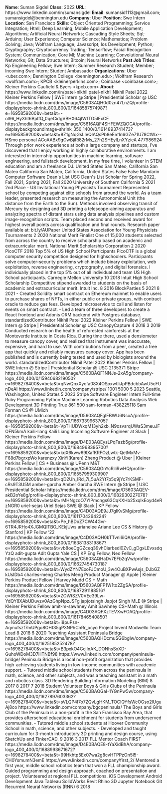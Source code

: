 **Name**: Suman Sigdel
**Class**: 2022
**URL**: https://www\.linkedin\.com/in/sumansigdel
**Email**: sumansid1113@gmail\.com; sumansigdel@bennington\.edu
**Company**: Uber
**Position**: Swe Intern
**Location**: San Francisco
**Skills**: Object Oriented Programming; Service Integration; Html; Deep Learning; Mobile Application Development; Algorithms; Artificial Neural Networks; Cascading Style Sheets; Sql; Arduino; User Experience; Computer Science; Mathematica; Problem Solving; Java; Wolfram Language; Javascript; Ios Development; Python; Cryptography; Cryptocurrency Trading; Tensorflow; Facial Recognition System; Communication; Core Ml; Machine Learning; Convolutional Neural Networks; Git; Data Structures; Bitcoin; Neural Networks
**Past Job Titles**: Kp Engineering Fellow; Swe Intern; Summer Research Student; Member; Incoming Swe Intern; Student Ambassador
**Organizations**: Uber <uber\.com>; Bennington College <bennington\.edu>; Wolfram Research <wolfram\.com>; KPCB <kleinerperkins\.com>; Coinbase <coinbase\.com>; Kleiner Perkins Caufield & Byers <kpcb\.com>
**About**: https://www\.linkedin\.com/in/patel\-nikhil patel\-nikhil Nikhil Patel 2022 Kleiner Perkins Fellow | SWE Intern @ Stripe | Presidential Scholar @ USC https://media\.licdn\.com/dms/image/C5603AQH0d0zn47LnZQ/profile\-displayphoto\-shrink\_800\_800/0/1648587574987?e=1695859200&v=beta&t=\-ol96\_HyXht6BpIfQ\_0qeCidgVBHX64jIW1TO5IExCE https://media\.licdn\.com/dms/image/C5616AQF4SHFEWZQOGA/profile\-displaybackgroundimage\-shrink\_350\_1400/0/1614893741473?e=1695859200&v=beta&t=8Z1gNqGsLIeQIAQsPb8eEm1n6GZe71U78CtWx\-\-HSmo personal ACoAABx9gGwBjiRi82rMs\_27h2SHEylLnXYzieA 477986924 Through prior work experience at both a large company and startups, I've discovered that I enjoy working in highly collaborative environments\. I am interested in internship opportunities in machine learning, software engineering, and fullstack development\. In my free time, I volunteer in STEM education and am a freelance DJ\. United States San Mateo, California San Mateo California San Mateo, California, United States False False Mandarin Computer Software Dean's List USC Dean's List Scholar for Spring 2022, Fall 2021, Spring 2021, Fall 2020 University of Southern California 5 2021 2nd Place \- US Invitational Young Physicists Tournament Represented school by competing against elite schools from around the world\.  As a team leader, presented research on measuring the Astronomical Unit \(the distance from the Earth to the Sun\)\. Methods involved observing transit of Mercury by designing and 3D printing a telescope\-aiming apparatus and analyzing spectra of distant stars using data analysis pipelines and custom image\-recognition scripts\.  Team placed second and received award for highest overall points across qualification and final rounds\.  Research paper available at: bit\.ly/AUPaper United States Association for Young Physicists Tournaments 2 2020 National Merit Finalist One of 15,000 students selected from across the country to receive scholarship based on academic and extracurricular merit\. National Merit Scholarship Corporation 2 2020 PicoCTF 2018 Top 5% of US High School Participants PicoCTF is a global computer security competition designed for highschoolers\. Participants solve computer\-security problems which include binary exploitation, web exploitation, reverse engineering, cryptography, and digital forensics\. I individually placed in the top 5% out of all individual and team US High School participants\. Carnegie Mellon University 10 2018 Intuit High School Scholarship Competitive stipend awarded to students on the basis of academic and extracurricular merit\. Intuit Inc\. 8 2016 BlockParties 5 2021 8 2021 \- Created Solidity smart contract on Ethereum mainnet to enable users to purchase shares of NFTs, in either public or private groups, with contract oracle to reduce gas fees\. Developed microservice to call and listen for events on smart contract\. \- Led a team of three developers to create a React frontend and Adonis ORM backend with Postgres database\. standardizedContributor Nikhil Patel 2022 Kleiner Perkins Fellow | SWE Intern @ Stripe | Presidential Scholar @ USC CanopyCapture 4 2018 3 2019 Conducted research on the health of reforested rainforests at the Monteverde Institute in Costa Rica\. During time there, used a densiometer to measure canopy cover, and realized that instrument was inaccurate, expensive, and hard to use\. With contributions from a peer, created a free app that quickly and reliably measures canopy cover\. App has been published and is currently being tested and used by biologists around the world\. standardizedContributor Nikhil Patel 2022 Kleiner Perkins Fellow | SWE Intern @ Stripe | Presidential Scholar @ USC 2135371 Stripe https://media\.licdn\.com/dms/image/C560BAQF1NNJs\-2xA5g/company\-logo\_400\_400/0/1594068219050?e=1698278400&v=beta&t=qNwQnxXycfa08X4OSpxwtIiJpPBdcbbAwU5cFUnDeAI https://www\.linkedin\.com/company/stripe/ 1001 5000 5 2023 Seattle, Washington, United States 5 2023 Stripe Software Engineer Intern Full\-time Ruby Programming Python Machine Learning Robotics Data Analysis Web Development 3D Printing True 861 500 sam\-forman\-438225118 Sam Forman CS @ UMich https://media\.licdn\.com/dms/image/D5603AQFgIEBWU6NsoA/profile\-displayphoto\-shrink\_800\_800/0/1667339963705?e=1695859200&v=beta&t=VpTHUDWxqM13yh2xb\_N9osvsrqUWaS3meuJFOFN5kmA kaili\-liang Kaili Liang Incoming Software Engineer at Slack | Kleiner Perkins Fellow https://media\.licdn\.com/dms/image/D4E03AQEysLPqFazb5g/profile\-displayphoto\-shrink\_800\_800/0/1684968395700?e=1695859200&v=beta&t=kdX6kww69lXafKRFOzLwtk\-QetMxMv\-F68d7bgrxpWo karenzxy XinYi\(Karen\) Zheng Product @ Uber | Kleiner Perkins Fellow | CS \+ Business @ UPenn M&T https://media\.licdn\.com/dms/image/C5603AQGnYcRiliRwHQ/profile\-displayphoto\-shrink\_800\_800/0/1655795930990?e=1695859200&v=beta&t=qD2Uh\_IRd\_7i\_5uA2Yt7p5q9jYc7rKSMF\-cRs9T3U5M amber\-garcha Amber Garcha SWE Intern @ Stripe | USC Presidential Scholar https://media\.licdn\.com/dms/image/D5603AQEV\-akB2oYe8g/profile\-displayphoto\-shrink\_800\_800/0/1682930227078?e=1695859200&v=beta&t=rMHNgzoO7YIPmcngs63CqKXHb25xqlkEoyd4eRzNGR0 uriel\-sejas Uriel Sejas SWE @ Slack | KP Fellow https://media\.licdn\.com/dms/image/C4D03AQE9JJ7gIKvSMg/profile\-displayphoto\-shrink\_800\_800/0/1611704264224?e=1695859200&v=beta&t=Pe\_hBDoZ7CW44Gvr\-6TR4JRHo4XJGMQlTBO\_KEkjUws arianelee Ariane Lee CS & History @ Stanford | KP Fellow ‘22 https://media\.licdn\.com/dms/image/C4D03AQH0bTTvni6iQA/profile\-displayphoto\-shrink\_800\_800/0/1638138319867?e=1695859200&v=beta&t=vb8oeCgGZceq39vhCiarbsdl0ZvC\_gDgxLEvxsdqYzQ adit\-gupta Adit Gupta Yale CS | KP Eng Fellow, Neo Fellow https://media\.licdn\.com/dms/image/C5603AQHaDv7EFb2qVw/profile\-displayphoto\-shrink\_800\_800/0/1662745473018?e=1695859200&v=beta&t=WydZYN7ExoFJCmoU\_3w4OuBXPwAsjs\_DJbGZkUsIDb4 charles\-meng Charles Meng Product Manager @ Apple | Kleiner Perkins Product Fellow | Harvey Mudd CS \+ Math https://media\.licdn\.com/dms/image/D5603AQFP1W1to2ZgSA/profile\-displayphoto\-shrink\_800\_800/0/1687291188516?e=1695859200&v=beta&t=ZOWtSZV0VEe39Lw\-YdQY8XAbUDuvzv0AzGhpNpzJSFg japjotsingh Japjot Singh MLE @ Stripe | Kleiner Perkins Fellow amit\-m\-sawhney Amit Sawhney CS\+Math @ Illinois https://media\.licdn\.com/dms/image/C4D03AQFXzTEVXwFOAQ/profile\-displayphoto\-shrink\_800\_800/0/1617846540850?e=1695859200&v=beta&t=i8puPsn\-Aqmufszf7mUPgo8OHt35gP3NPhCnRr\_ocyo Project Invent Modwello Team Lead 8 2018 6 2020 Teaching Assistant Peninsula Bridge https://media\.licdn\.com/dms/image/C560BAQHDcmuSG6bglw/company\-logo\_400\_400/0/1625185252478?e=1698278400&v=beta&t=B3pxkO4GcjInAK\_DONhsSxXD\-GuhoWDoM3D7HTNBf98 https://www\.linkedin\.com/company/peninsula\-bridge/ Peninsula Bridge is a local non\-profit organization that provides high\-achieving students living in low\-income communities with academic support\.  \- Tutored middle school students from across the peninsula in math, science, and other subjects, and was a teaching assistant in a math and robotics class\. 3D Rendering Building Information Modeling \(BIM\) 8 2017 8 2017 7 2018 Student Volunteer Boys & Girls Clubs of the Peninsula https://media\.licdn\.com/dms/image/C560BAQGaI\-1YGnPw5w/company\-logo\_400\_400/0/1627897603362?e=1698278400&v=beta&t=sVLQP4I7o7ZQvLgHKM\_TOClQYfsWcOGso2lUguAj8co https://www\.linkedin\.com/company/bgcpeninsula/ The Boys and Girls Club of the Peninsula is a non\-profit in the San Fransisco Bay Area, that provides afterschool educational enrichment for students from underserved communities\. \- Tutored middle school students at Hoover Community School in math, science, and other subjects\.  \- Developed and taught curriculum for 3\-month introductory 3D printing and design course, using SketchUp and TinkerCAD\. 9 2016 3 2017 FLL Mentor Coach FIRST https://media\.licdn\.com/dms/image/D4E0BAQE8\-tYaXidBhA/company\-logo\_400\_400/0/1688993671672?e=1698278400&v=beta&t=99Hkhtp5Ex07wa2g8cvHTPPzOn5I5\-CH0YsmumN3emE https://www\.linkedin\.com/company/first\_2/ Mentored a first year, middle school robotics team that won a FLL championship award\. Guided programming and design approach, coached on presentation and project\. Volunteered at regional FLL competitions\. iOS Development Android Development Java Tableau SolidWorks Revit Rhino 3D Jupyter Notebook Git Recurrent Neural Networks \(RNN\) 6 2018
